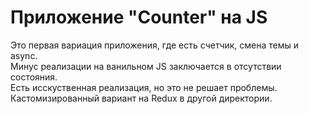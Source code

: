 # Приложение "Counter" на JS  
  
Это первая вариация приложения, где есть счетчик, смена темы и async.  
Минус реализации на ванильном JS заключается в отсутствии состояния.  
Есть исскуственная реализация, но это не решает проблемы.  
Кастомизированный вариант на Redux в другой директории.
